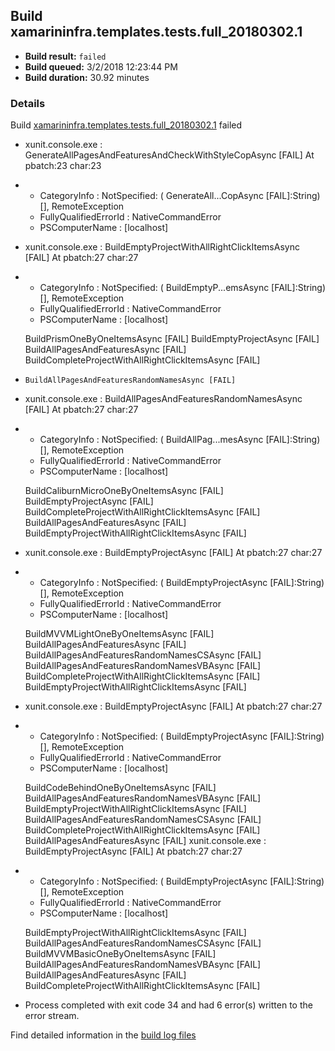 ## Build xamarininfra.templates.tests.full_20180302.1
- **Build result:** `failed`
- **Build queued:** 3/2/2018 12:23:44 PM
- **Build duration:** 30.92 minutes
### Details
Build [xamarininfra.templates.tests.full_20180302.1](https://winappstudio.visualstudio.com/web/build.aspx?pcguid=a4ef43be-68ce-4195-a619-079b4d9834c2&builduri=vstfs%3a%2f%2f%2fBuild%2fBuild%2f25186) failed

+ xunit.console.exe :     GenerateAllPagesAndFeaturesAndCheckWithStyleCopAsync [FAIL]
At pbatch:23 char:23
+ 
    + CategoryInfo          : NotSpecified: (    GenerateAll...CopAsync [FAIL]:String) [], RemoteException
    + FullyQualifiedErrorId : NativeCommandError
    + PSComputerName        : [localhost]
 

+ xunit.console.exe :     BuildEmptyProjectWithAllRightClickItemsAsync [FAIL]
At pbatch:27 char:27
+ 
    + CategoryInfo          : NotSpecified: (    BuildEmptyP...emsAsync [FAIL]:String) [], RemoteException
    + FullyQualifiedErrorId : NativeCommandError
    + PSComputerName        : [localhost]
 
    BuildPrismOneByOneItemsAsync [FAIL]
    BuildEmptyProjectAsync [FAIL]
    BuildAllPagesAndFeaturesAsync [FAIL]
    BuildCompleteProjectWithAllRightClickItemsAsync [FAIL]

+     BuildAllPagesAndFeaturesRandomNamesAsync [FAIL]

+ xunit.console.exe :     BuildAllPagesAndFeaturesRandomNamesAsync [FAIL]
At pbatch:27 char:27
+ 
    + CategoryInfo          : NotSpecified: (    BuildAllPag...mesAsync [FAIL]:String) [], RemoteException
    + FullyQualifiedErrorId : NativeCommandError
    + PSComputerName        : [localhost]
 
    BuildCaliburnMicroOneByOneItemsAsync [FAIL]
    BuildEmptyProjectAsync [FAIL]
    BuildCompleteProjectWithAllRightClickItemsAsync [FAIL]
    BuildAllPagesAndFeaturesAsync [FAIL]
    BuildEmptyProjectWithAllRightClickItemsAsync [FAIL]

+ xunit.console.exe :     BuildEmptyProjectAsync [FAIL]
At pbatch:27 char:27
+ 
    + CategoryInfo          : NotSpecified: (    BuildEmptyProjectAsync [FAIL]:String) [], RemoteException
    + FullyQualifiedErrorId : NativeCommandError
    + PSComputerName        : [localhost]
 
    BuildMVVMLightOneByOneItemsAsync [FAIL]
    BuildAllPagesAndFeaturesAsync [FAIL]
    BuildAllPagesAndFeaturesRandomNamesCSAsync [FAIL]
    BuildAllPagesAndFeaturesRandomNamesVBAsync [FAIL]
    BuildCompleteProjectWithAllRightClickItemsAsync [FAIL]
    BuildEmptyProjectWithAllRightClickItemsAsync [FAIL]

+ xunit.console.exe :     BuildEmptyProjectAsync [FAIL]
At pbatch:27 char:27
+ 
    + CategoryInfo          : NotSpecified: (    BuildEmptyProjectAsync [FAIL]:String) [], RemoteException
    + FullyQualifiedErrorId : NativeCommandError
    + PSComputerName        : [localhost]
 
    BuildCodeBehindOneByOneItemsAsync [FAIL]
    BuildAllPagesAndFeaturesRandomNamesVBAsync [FAIL]
    BuildEmptyProjectWithAllRightClickItemsAsync [FAIL]
    BuildAllPagesAndFeaturesRandomNamesCSAsync [FAIL]
    BuildCompleteProjectWithAllRightClickItemsAsync [FAIL]
    BuildAllPagesAndFeaturesAsync [FAIL]
xunit.console.exe :     BuildEmptyProjectAsync [FAIL]
At pbatch:27 char:27
+ 
    + CategoryInfo          : NotSpecified: (    BuildEmptyProjectAsync [FAIL]:String) [], RemoteException
    + FullyQualifiedErrorId : NativeCommandError
    + PSComputerName        : [localhost]
 
    BuildEmptyProjectWithAllRightClickItemsAsync [FAIL]
    BuildAllPagesAndFeaturesRandomNamesCSAsync [FAIL]
    BuildMVVMBasicOneByOneItemsAsync [FAIL]
    BuildAllPagesAndFeaturesRandomNamesVBAsync [FAIL]
    BuildAllPagesAndFeaturesAsync [FAIL]
    BuildCompleteProjectWithAllRightClickItemsAsync [FAIL]

+ Process completed with exit code 34 and had 6 error(s) written to the error stream.

Find detailed information in the [build log files](https://uwpctdiags.blob.core.windows.net/buildlogs/xamarininfra.templates.tests.full_20180302.1_logs.zip)
